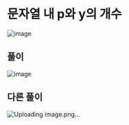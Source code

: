 # 문자열 내 p와 y의 개수
![image](https://user-images.githubusercontent.com/108312143/195365263-12cfd600-a74b-420d-914d-0a67489419ce.png)

## 풀이
![image](https://user-images.githubusercontent.com/108312143/195365164-51021bda-db95-4d23-810e-2f84fb4ca766.png)

## 다른 풀이
![Uploading image.png…]()
